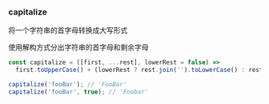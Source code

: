 ### capitalize

将一个字符串的首字母转换成大写形式

使用解构方式分出字符串的首字母和剩余字母

```js
const capitalize = ([first, ...rest], lowerRest = false) =>
  first.toUpperCase() + (lowerRest ? rest.join('').toLowerCase() : rest.join(''));
```

```js
capitalize('fooBar'); // 'FooBar'
capitalize('fooBar', true); // 'Foobar'
```
